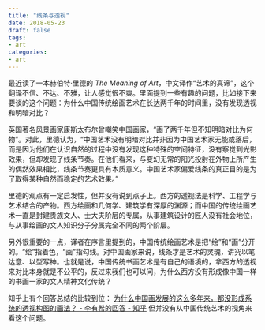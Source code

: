 ```yaml
---
title: "线条与透视"
date: 2018-05-23
draft: false
tags:
- art
categories:
- art
---
```


最近读了一本赫伯特·里德的 <em>The Meaning of Art</em>，中文译作“艺术的真谛”，这个翻译不信、不达、不雅，让人感觉很不爽。里面提到一些有趣的问题，比如接下来要谈的这个问题：为什么中国传统绘画艺术在长达两千年的时间里，没有发现透视和明暗对比？

英国著名风景画家康斯太布尔曾嘲笑中国画家，“画了两千年但不知明暗对比为何物”。对此，里德认为，“中国艺术没有明暗对比并非因为中国艺术家无能或落后，而是因为他们在认识自然的过程中没有发现这种特殊的空间特征，没有察觉到光影效果，但却发现了线条节奏。在他们看来，与变幻无常的阳光投射在外物上所产生的偶然效果相比，线条节奏更具有本质意义。中国艺术家偏爱线条的真正目的是为了取得某种自然而稳定的艺术效果。”

里德的观点有一定启发性，但并没有说到点子上。西方的透视法是科学、工程学与艺术结合的产物。西方绘画和几何学、建筑学有深厚的渊源；而中国的传统绘画艺术一直是封建贵族文人、士大夫阶层的专属，从事建筑设计的匠人没有社会地位，与从事绘画的文人知识分子分属完全不同的两个阶层。

另外很重要的一点，译者在序言里提到的，中国传统绘画艺术是把“绘”和“画”分开的。“绘”指着色，“画”指勾线。对中国画家来说，线条才是艺术的灵魂，讲究以笔达意、以型写神。也就是说，中国传统书画艺术是有自己的语境的，拿西方的透视来对比本身就是不公平的，反过来我们也可以问，为什么西方没有形成像中国一样的书画一家的文人精神文化传统？

知乎上有个回答总结的比较到位： [为什么中国画发展的这么多年来，都没形成系统的透视构图的画法？ - 李有希的回答 - 知乎](
https://www.zhihu.com/question/19626599/answer/75534642) 但并没有从中国传统艺术的视角来看这个问题。